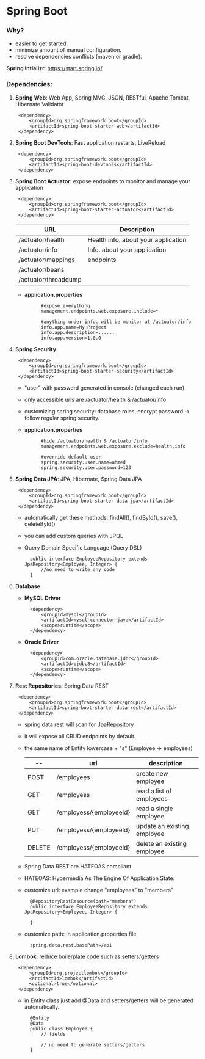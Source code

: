 # Spring Boot

### Why?
* easier to get started.
* minimize amount of manual configuration.
* resolve dependencies conflicts (maven or gradle).

**Spring Intializr**: https://start.spring.io/

### Dependencies:

1. **Spring Web**: Web App, Spring MVC, JSON, RESTful, Apache Tomcat, Hibernate Validator

        <dependency>
            <groupId>org.springframework.boot</groupId>
            <artifactId>spring-boot-starter-web</artifactId>
        </dependency>

2. **Spring Boot DevTools**: Fast application restarts, LiveReload

        <dependency>
            <groupId>org.springframework.boot</groupId>
            <artifactId>spring-boot-devtools</artifactId>
        </dependency>

3. **Spring Boot Actuator**: expose endpoints to monitor and manage your application

        <dependency>
            <groupId>org.springframework.boot</groupId>
            <artifactId>spring-boot-starter-actuator</artifactId>
        </dependency>

    URL                  | Description
    ---------------------|------------------------------------
    /actuator/health     | Health info. about your application
    /actuator/info       | Info. about your application
    /actuator/mappings   | endpoints
    /actuator/beans      | 
    /actuator/threaddump | 

    * **application.properties**

                #expose everything
                management.endpoints.web.exposure.include=*

                #anything under info. will be monitor at /actuator/info
                info.app.name=My Project
                info.app.description=......
                info.app.version=1.0.0

4. **Spring Security**

        <dependency>
            <groupId>org.springframework.boot</groupId>
            <artifactId>spring-boot-starter-security</artifactId>
        </dependency>

    * "user" with password generated in console (changed each run).
    * only accessible urls are /actuator/health & /actuator/info
    * customizing spring security: database roles, encrypt password -> follow regular spring security.
    * **application.properties**

                #hide /actuator/health & /actuator/info
                management.endpoints.web.exposure.exclude=health,info
                
                #override default user
                spring.security.user.name=ahmed
                spring.security.user.password=123

5. **Spring Data JPA**: JPA, Hibernate, Spring Data JPA

        <dependency>
            <groupId>org.springframework.boot</groupId>
            <artifactId>spring-boot-starter-data-jpa</artifactId>
        </dependency>

    * automatically get these methods: findAll(), findById(), save(), deleteById()
    * you can add custom queries with JPQL
    * Query Domain Specific Language (Query DSL)

            public interface EmployeeRepository extends JpaRepository<Employee, Integer> {
                //no need to write any code
            }

6. **Database**

    * **MySQL Driver**

            <dependency>
                <groupId>mysql</groupId>
                <artifactId>mysql-connector-java</artifactId>
                <scope>runtime</scope>
            </dependency>

    * **Oracle Driver**

            <dependency>
                <groupId>com.oracle.database.jdbc</groupId>
                <artifactId>ojdbc8</artifactId>
                <scope>runtime</scope>
            </dependency>

7. **Rest Repositories**: Spring Data REST

        <dependency>
            <groupId>org.springframework.boot</groupId>
            <artifactId>spring-boot-starter-data-rest</artifactId>
        </dependency>

    * spring data rest will scan for JpaRepository
    * it will expose all CRUD endpoints by default.
    * the same name of Entity lowercase + "s" (Employee -> employees)

        --     | url                     | description
        -------|-------------------------|-----------------------------
        POST   | /employees              | create new employee
        GET    | /employess              | read a list of employees
        GET    | /employess/{employeeId} | read a single employee
        PUT    | /employess/{employeeId} | update an existing employee
        DELETE | /employess/{employeeId} | delete an existing employee

    * Spring Data REST are HATEOAS compliant
    * HATEOAS: Hypermedia As The Engine Of Application State.
    * customize url: example change "employees" to "members"

            @RepositoryRestResource(path="members")
            public interface EmployeeRepository extends JpaRepository<Employee, Integer> {
                
            }
    * customize path: in application.properties file

            spring.data.rest.basePath=/api
    
8. **Lombok**: reduce boilerplate code such as setters/getters

        <dependency>
            <groupId>org.projectlombok</groupId>
            <artifactId>lombok</artifactId>
            <optional>true</optional>
        </dependency>

    * in Entity class just add @Data and setters/getters will be generated automatically.
    
            @Entity
            @Data
            public class Employee {
                // fields

                // no need to generate setters/getters
            }







